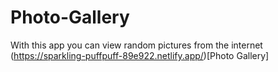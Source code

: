 # Photo-Gallery
With this app you can view random pictures from the internet (https://sparkling-puffpuff-89e922.netlify.app/)[Photo Gallery]
